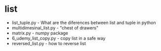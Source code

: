 # list
- list_tuple.py - What are the diferences between list and tuple in python
- multidimesinal_list.py - "chest of drawers"
- matrix.py - numpy package
- 6_udemy_list_copy.py - copy list in a safe way
- reversed_list.py - how to reverse list
